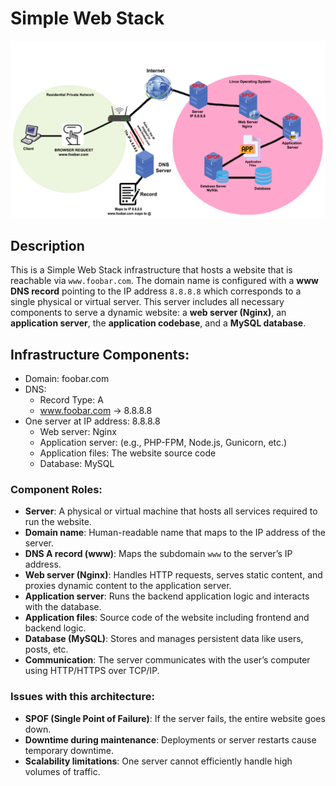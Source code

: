 # Simple Web Stack

![Image of a simple web stack](0-simple_web_stack.png)

## Description

This is a Simple Web Stack infrastructure that hosts a website that is reachable via `www.foobar.com`. The domain name is configured with a **www DNS record** pointing to the IP address `8.8.8.8` which corresponds to a single physical or virtual server. This server includes all necessary components to serve a dynamic website: a **web server (Nginx)**, an **application server**, the **application codebase**, and a **MySQL database**.

## Infrastructure Components:

- Domain: foobar.com
- DNS:
  - Record Type: A
  - www.foobar.com → 8.8.8.8
- One server at IP address: 8.8.8.8
  - Web server: Nginx
  - Application server: (e.g., PHP-FPM, Node.js, Gunicorn, etc.)
  - Application files: The website source code
  - Database: MySQL

### Component Roles:

- **Server**: A physical or virtual machine that hosts all services required to run the website.
- **Domain name**: Human-readable name that maps to the IP address of the server.
- **DNS A record (www)**: Maps the subdomain `www` to the server’s IP address.
- **Web server (Nginx)**: Handles HTTP requests, serves static content, and proxies dynamic content to the application server.
- **Application server**: Runs the backend application logic and interacts with the database.
- **Application files**: Source code of the website including frontend and backend logic.
- **Database (MySQL)**: Stores and manages persistent data like users, posts, etc.
- **Communication**: The server communicates with the user’s computer using HTTP/HTTPS over TCP/IP.

### Issues with this architecture:

- **SPOF (Single Point of Failure)**: If the server fails, the entire website goes down.
- **Downtime during maintenance**: Deployments or server restarts cause temporary downtime.
- **Scalability limitations**: One server cannot efficiently handle high volumes of traffic.
